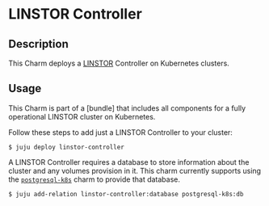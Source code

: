 # LINSTOR Controller

## Description
This Charm deploys a [LINSTOR] Controller on Kubernetes clusters.

## Usage
This Charm is part of a [bundle] that includes all components for a fully operational LINSTOR cluster on Kubernetes.

Follow these steps to add just a LINSTOR Controller to your cluster:
```
$ juju deploy linstor-controller
```

A LINSTOR Controller requires a database to store information about the cluster and any volumes provision in it. This
charm currently supports using the [`postgresql-k8s`] charm to provide that database.
```
$ juju add-relation linstor-controller:database postgresql-k8s:db
```

[LINSTOR]: https://linbit.com/linstor/
[`postgresql-k8s`]: https://charmhub.io/postgresql-k8s
